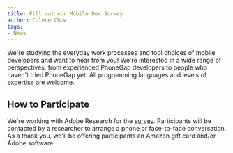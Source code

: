 ```yaml
---
title: Fill out our Mobile Dev Survey
author: Colene Chow
tags:
- News
---
```


We're studying the everyday work processes and tool choices of mobile developers and want to hear from you! We're interested in a wide range of perspectives, from experienced PhoneGap developers to people who haven't tried PhoneGap yet. All programming languages and levels of expertise are welcome. 

How to Participate
------------------
We're working with Adobe Research for the [survey](http://www.surveymonkey.com/s/PhoneGap2012). Participants will be contacted by a researcher to arrange a phone or face-to-face conversation. As a thank you, we'll be offering participants an Amazon gift card and/or Adobe software.